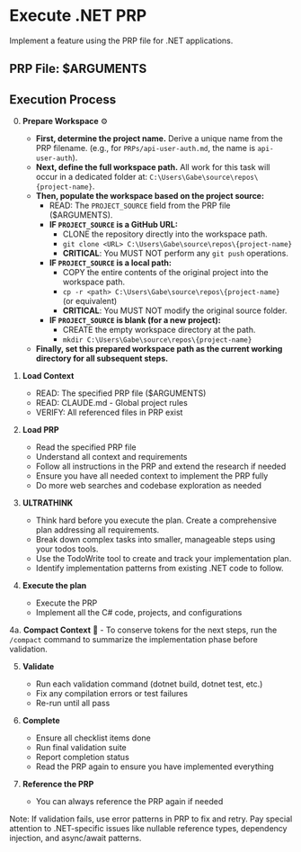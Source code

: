 # Execute .NET PRP

Implement a feature using the PRP file for .NET applications.

## PRP File: $ARGUMENTS

## Execution Process

0. **Prepare Workspace** ⚙️
   - **First, determine the project name.** Derive a unique name from the PRP filename. (e.g., for `PRPs/api-user-auth.md`, the name is `api-user-auth`).
   - **Next, define the full workspace path.** All work for this task will occur in a dedicated folder at: `C:\Users\Gabe\source\repos\{project-name}`.
   - **Then, populate the workspace based on the project source:**
     - READ: The `PROJECT_SOURCE` field from the PRP file ($ARGUMENTS).
     - **IF `PROJECT_SOURCE` is a GitHub URL:**
       - CLONE the repository directly into the workspace path.
       - `git clone <URL> C:\Users\Gabe\source\repos\{project-name}`
       - **CRITICAL**: You MUST NOT perform any `git push` operations.
     - **IF `PROJECT_SOURCE` is a local path:**
       - COPY the entire contents of the original project into the workspace path.
       - `cp -r <path> C:\Users\Gabe\source\repos\{project-name}` (or equivalent)
       - **CRITICAL**: You MUST NOT modify the original source folder.
     - **IF `PROJECT_SOURCE` is blank (for a new project):**
       - CREATE the empty workspace directory at the path.
       - `mkdir C:\Users\Gabe\source\repos\{project-name}`
   - **Finally, set this prepared workspace path as the current working directory for all subsequent steps.**


1. **Load Context**
   - READ: The specified PRP file ($ARGUMENTS)
   - READ: CLAUDE.md - Global project rules
   - VERIFY: All referenced files in PRP exist

2. **Load PRP**
   - Read the specified PRP file
   - Understand all context and requirements
   - Follow all instructions in the PRP and extend the research if needed
   - Ensure you have all needed context to implement the PRP fully
   - Do more web searches and codebase exploration as needed

3. **ULTRATHINK**
   - Think hard before you execute the plan. Create a comprehensive plan addressing all requirements.
   - Break down complex tasks into smaller, manageable steps using your todos tools.
   - Use the TodoWrite tool to create and track your implementation plan.
   - Identify implementation patterns from existing .NET code to follow.

4. **Execute the plan**
   - Execute the PRP
   - Implement all the C# code, projects, and configurations

4a. **Compact Context** 🧠
    - To conserve tokens for the next steps, run the `/compact` command to summarize the implementation phase before validation.

5. **Validate**
   - Run each validation command (dotnet build, dotnet test, etc.)
   - Fix any compilation errors or test failures
   - Re-run until all pass

6. **Complete**
   - Ensure all checklist items done
   - Run final validation suite
   - Report completion status
   - Read the PRP again to ensure you have implemented everything

7. **Reference the PRP**
   - You can always reference the PRP again if needed

Note: If validation fails, use error patterns in PRP to fix and retry. Pay special attention to .NET-specific issues like nullable reference types, dependency injection, and async/await patterns.